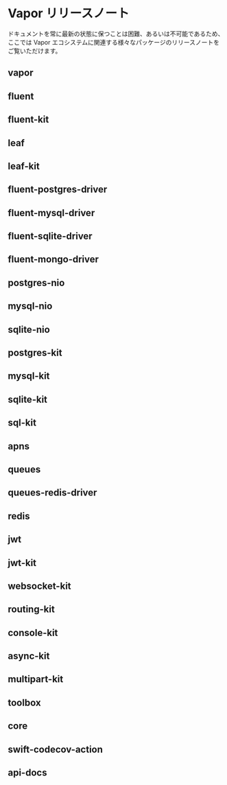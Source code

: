 # Vapor リリースノート

ドキュメントを常に最新の状態に保つことは困難、あるいは不可能であるため、ここでは Vapor エコシステムに関連する様々なパッケージのリリースノートをご覧いただけます。

## vapor

## fluent

## fluent-kit

## leaf

## leaf-kit

## fluent-postgres-driver

## fluent-mysql-driver

## fluent-sqlite-driver

## fluent-mongo-driver

## postgres-nio

## mysql-nio

## sqlite-nio

## postgres-kit

## mysql-kit

## sqlite-kit

## sql-kit

## apns

## queues

## queues-redis-driver

## redis

## jwt

## jwt-kit

## websocket-kit

## routing-kit

## console-kit

## async-kit

## multipart-kit

## toolbox

## core

## swift-codecov-action

## api-docs